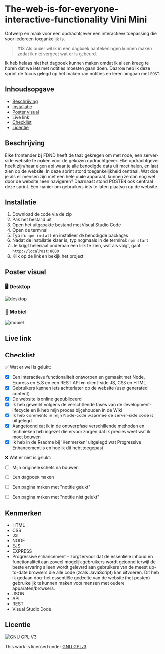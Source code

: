 
# The-web-is-for-everyone-interactive-functionality Vini Mini
Ontwerp en maak voor een opdrachtgever een interactieve toepassing die voor iedereen toegankelijk is.

> #13 Als ouder wil ik in een dagboek aantekeningen kunnen maken zodat ik niet vergeet wat er is gebeurd.
> 
Ik heb helaas niet het dagboek kunnen maken omdat ik alleen kreeg te horen dat we iets met notities moesten gaan doen. Daarom heb ik deze sprint de focus gelegd op het maken van notities en leren omgaan met `POST`.

## Inhoudsopgave

  * [Beschrijving](#beschrijving)
  * [Installatie](#installatie)
  * [Poster visual](#poster-visual)
  * [Live link](#live-link)
  * [Checklist](#checklist)
  * [Licentie](#licentie)


## Beschrijving
Elke frontender bij FDND heeft de taak gekregen om met node, een server-side website te maken voor de gekozen opdrachtgever. Elke opdrachtgever heeft zijn/haar eigen api waar je alle benodigde data uit moet halen, en laat zien op de website. In deze sprint stond toegankelijkheid centraal. Wat doe je als er mensen zijn met een hele oude apparaat, kunnen ze dan nog wel door de website heen navigeren? Daarnaast stond POSTEN ook centraal deze sprint. Een manier om gebruikers iets te laten plaatsen op de website.

## Installatie
1. Download de code via de zip
2. Pak het bestand uit
3. Open het uitgepakte bestand met Visual Studio Code
4. Open de terminal
5. Typ in: `npm install` en installeer de benodigde packages
6. Nadat de installatie klaar is, typ nogmaals in de terminal: `npm start`
7. Je krijgt helemaal onderaan een link te zien, wat als volgt, gaat: `http://localhost:8000`
8. Klik op de link en bekijk het project

 ## Poster visual

 ### 🖥️ Desktop
![desktop](https://user-images.githubusercontent.com/112861033/230243247-273aeeef-edf6-488a-a35d-28c66bc38027.jpg)

### :iphone: Mobiel
![mobiel](https://user-images.githubusercontent.com/112861033/230243375-e314111f-0ad0-41e7-945d-478c990b25c8.jpg)


## Live link


## Checklist
✅ Wat er wel is gelukt:
- [x] Een interactieve functionaliteit ontworpen en gemaakt met Node, Express en EJS en een REST API en client-side JS, CSS en HTML
- [x] Gebruikers kunnen iets achterlaten op de website (user generated content)
- [x] De website is online gepubliceerd
- [x] Ik heb gewerkt volgens de verschillende fases van de development-lifecycle en ik heb mijn proces bijgehouden in de Wiki
- [x] Ik heb comments in mijn Node-code waarmee de server-side code is uitgelegd
- [x] Aangetoond dat ik in de ontwerpfase verschillende methoden en technieken heb ingezet die ervoor zorgen dat ik precies weet wat ik moet bouwen
- [x] Ik heb in de Readme bij 'Kenmerken' uitgelegd wat Progressive Enhancement is en hoe ik dit hebt toegepast

❌ Wat er niet is gelukt:
- [ ] Mijn originele schets na bouwen
- [ ] Een dagboek maken
- [ ] Een pagina maken met "notitie gelukt"
- [ ] Een pagina maken met "notitie niet gelukt"


## Kenmerken
* HTML
* CSS
* JS
* NODE 
* EJS
* EXPRESS
* Progressive enhancement - zorgt ervoor dat de essentiële inhoud en functionaliteit aan zoveel mogelijk gebruikers wordt getoond terwijl de beste ervaring alleen wordt geleverd aan gebruikers van de meest up-to-date browsers die alle code (zoals JavaScript) kan uitvoeren. Dit heb ik gedaan door het essentiële gedeelte van de website (het posten) gebruikelijk te kunnen maken voor mensen met oudere apparaten/browsers.
* JSON
* API
* REST
* Visual Studio Code

## Licentie

![GNU GPL V3](https://www.gnu.org/graphics/gplv3-127x51.png)

This work is licensed under [GNU GPLv3](./LICENSE).
